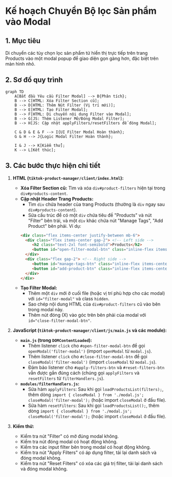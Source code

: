 # Kế hoạch Chuyển Bộ lọc Sản phẩm vào Modal

## 1. Mục tiêu

Di chuyển các tùy chọn lọc sản phẩm từ hiển thị trực tiếp trên trang Products vào một modal popup để giao diện gọn gàng hơn, đặc biệt trên màn hình nhỏ.

## 2. Sơ đồ quy trình

```mermaid
graph TD
    A[Bắt đầu Yêu cầu Filter Modal] --> B{Phân tích};
    B --> C[HTML: Xóa Filter Section cũ];
    B --> D[HTML: Thêm Nút Filter (Vị trí mới)];
    B --> E[HTML: Tạo Filter Modal];
    B --> F[HTML: Di chuyển nội dung Filter vào Modal];
    B --> G[JS: Thêm Listener Mở/Đóng Modal Filter];
    B --> H[JS: Cập nhật applyFilters/resetFilters để đóng Modal];

    C & D & E & F --> I{UI Filter Modal Hoàn thành};
    G & H --> J{Logic Modal Filter Hoàn thành};

    I & J --> K[Kiểm thử];
    K --> L[Kết thúc];
```

## 3. Các bước thực hiện chi tiết

1.  **HTML (`tiktok-product-manager/client/index.html`):**
    *   **Xóa Filter Section cũ:** Tìm và xóa `div#product-filters` hiện tại trong `div#products-content`.
    *   **Cập nhật Header Trang Products:**
        *   Tìm `div` chứa header của trang Products (thường là `div` ngay sau `div#products-content`).
        *   Sửa cấu trúc để có một `div` chứa tiêu đề "Products" và nút "Filter" bên trái, và một `div` khác chứa nút "Manage Tags", "Add Product" bên phải. Ví dụ:
          ```html
          <div class="flex items-center justify-between mb-6">
            <div class="flex items-center gap-2"> <!-- Left side -->
               <h2 class="text-2xl font-semibold">Products</h2>
               <button id="open-filter-modal-btn" class="inline-flex items-center justify-center rounded-md text-sm font-medium border border-input bg-white text-gray-700 hover:bg-gray-50 h-10 py-2 px-4 ml-4"><i data-lucide="filter" class="mr-2 h-4 w-4"></i>Filter</button>
            </div>
            <div class="flex gap-2"> <!-- Right side -->
               <button id="manage-tags-btn" class="inline-flex items-center justify-center rounded-md text-sm font-medium border border-input bg-white text-gray-700 hover:bg-gray-50 h-10 py-2 px-4"><i data-lucide="tags" class="mr-2 h-4 w-4"></i>Manage Tags</button>
               <button id="add-product-btn" class="inline-flex items-center justify-center rounded-md text-sm font-medium bg-blue-600 text-white hover:bg-blue-700 h-10 py-2 px-4"><i data-lucide="plus" class="mr-2 h-4 w-4"></i>Add Product</button>
            </div>
          </div>
          ```
    *   **Tạo Filter Modal:**
        *   Thêm một `div` mới ở cuối file (hoặc vị trí phù hợp cho các modal) với `id="filter-modal"` và class `hidden`.
        *   Sao chép nội dung HTML của `div#product-filters` cũ vào bên trong modal này.
        *   Thêm nút đóng (X) vào góc trên bên phải của modal với `id="close-filter-modal-btn"`.

2.  **JavaScript (`tiktok-product-manager/client/js/main.js` và các module):**
    *   **`main.js` (trong `DOMContentLoaded`):**
        *   Thêm listener `click` cho `#open-filter-modal-btn` để gọi `openModal('filter-modal')` (import `openModal` từ `modal.js`).
        *   Thêm listener `click` cho `#close-filter-modal-btn` để gọi `closeModal('filter-modal')` (import `closeModal` từ `modal.js`).
        *   Đảm bảo listener cho `#apply-filters-btn` và `#reset-filters-btn` vẫn được gắn đúng cách (chúng gọi `applyFilters` và `resetFilters` từ `filterHandlers.js`).
    *   **`modules/filterHandlers.js`:**
        *   Sửa hàm `applyFilters`: Sau khi gọi `loadProductsList(filters);`, thêm dòng `import { closeModal } from './modal.js'; closeModal('filter-modal');` (hoặc import `closeModal` ở đầu file).
        *   Sửa hàm `resetFilters`: Sau khi gọi `loadProductsList();`, thêm dòng `import { closeModal } from './modal.js'; closeModal('filter-modal');` (hoặc import `closeModal` ở đầu file).

3.  **Kiểm thử:**
    *   Kiểm tra nút "Filter" có mở đúng modal không.
    *   Kiểm tra nút đóng modal có hoạt động không.
    *   Kiểm tra các input filter bên trong modal có hoạt động không.
    *   Kiểm tra nút "Apply Filters" có áp dụng filter, tải lại danh sách và đóng modal không.
    *   Kiểm tra nút "Reset Filters" có xóa các giá trị filter, tải lại danh sách và đóng modal không.